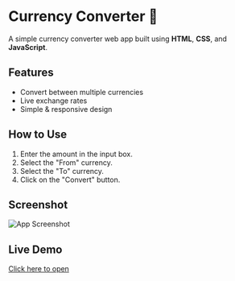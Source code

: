 # Currency Converter 💱

A simple currency converter web app built using **HTML**, **CSS**, and **JavaScript**.

## Features
- Convert between multiple currencies
- Live exchange rates
- Simple & responsive design

## How to Use
1. Enter the amount in the input box.
2. Select the "From" currency.
3. Select the "To" currency.
4. Click on the "Convert" button.

## Screenshot
![App Screenshot](screenshot.png)

## Live Demo
[Click here to open](https://your-username.github.io/currency-converter/)
